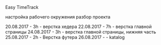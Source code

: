 Easy TimeTrack

настройка рабочего окружения
разбор проекта

20.08.2017 - 3h - верстка хедера
22.08.2017 - 7h - верстка главной страницы
24.08.2017 - 3h - верстка главной страницы, нижняя часть
25.08.2017 - 2h - Верстка футера
26.08.2017 - - katalog